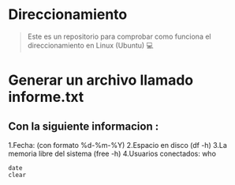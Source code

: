# Direccionamiento
>Este es un repositorio para comprobar como funciona el direccionamiento en Linux (Ubuntu) :computer:
# Generar un archivo llamado informe.txt 
## Con la siguiente informacion :
 1.Fecha: (con formato %d-%m-%Y)
 2.Espacio en disco (df -h)
 3.La memoria libre del sistema (free -h)
 4.Usuarios conectados: who


``` 
date
clear
```

